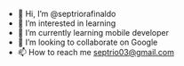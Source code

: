 - 👋 Hi, I’m @septriorafinaldo
- 👀 I’m interested in learning
- 🌱 I’m currently learning mobile developer
- 💞️ I’m looking to collaborate on Google
- 📫 How to reach me septrio03@gmail.com

<!---
septriorafinaldo/septriorafinaldo is a ✨ special ✨ repository because its `README.md` (this file) appears on your GitHub profile.
You can click the Preview link to take a look at your changes.
--->
